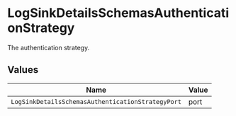# LogSinkDetailsSchemasAuthenticationStrategy

The authentication strategy.


## Values

| Name                                              | Value                                             |
| ------------------------------------------------- | ------------------------------------------------- |
| `LogSinkDetailsSchemasAuthenticationStrategyPort` | port                                              |